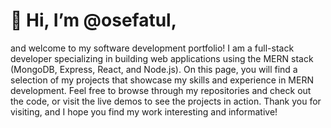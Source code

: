 <h1>👋 Hi, I’m @osefatul, </h1> 
and welcome to my software development portfolio! I am a full-stack developer specializing in building web applications using the MERN stack (MongoDB, Express, React, and Node.js). On this page, you will find a selection of my projects that showcase my skills and experience in MERN development. Feel free to browse through my repositories and check out the code, or visit the live demos to see the projects in action. Thank you for visiting, and I hope you find my work interesting and informative!


<!---
osefatul/osefatul is a ✨ special ✨ repository because its `README.md` (this file) appears on your GitHub profile.
You can click the Preview link to take a look at your changes.
--->
